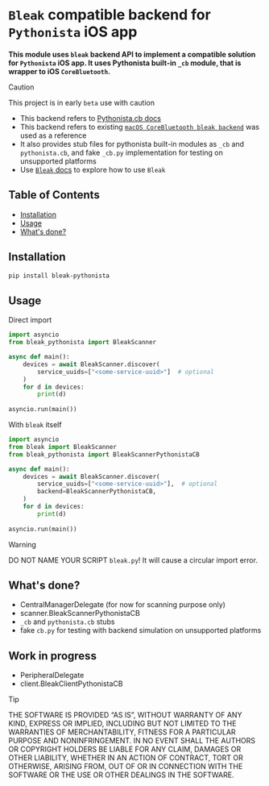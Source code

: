 # `Bleak` compatible backend for `Pythonista` iOS app

**This module uses `bleak` backend API to implement a compatible solution for `Pythonista` iOS app. 
It uses Pythonista built-in `_cb` module, that is wrapper to iOS `CoreBluetooth`.**

> [!CAUTION]
> This project is in early `beta` use with caution

* This backend refers to [Pythonista.cb docs](https://omz-software.com/pythonista/docs/ios/cb.html)
* This backend refers to existing [`macOS CoreBluetooth bleak backend`](https://github.com/hbldh/bleak/tree/develop/bleak/backends/corebluetooth) was used as a reference
* It also provides stub files for pythonista built-in modules as `_cb` and `pythonista.cb`, and fake `_cb.py` implementation for testing on unsupported platforms
* Use [`Bleak` docs](https://github.com/hbldh/bleak/blob/develop/README.rst) to explore how to use `Bleak`

## Table of Contents
* [Installation](#installation)
* [Usage](#usage)
* [What's done?](#whats-done)


## Installation
```Bash
pip install bleak-pythonista
```

## Usage
Direct import
```python
import asyncio
from bleak_pythonista import BleakScanner

async def main():
    devices = await BleakScanner.discover(
        service_uuids=["<some-service-uuid>"]  # optional
    )
    for d in devices:
        print(d)
    
asyncio.run(main())
```

With `bleak` itself
```python
import asyncio
from bleak import BleakScanner
from bleak_pythonista import BleakScannerPythonistaCB

async def main():
    devices = await BleakScanner.discover(
        service_uuids=["<some-service-uuid>"],  # optional
        backend=BleakScannerPythonistaCB,
    )
    for d in devices:
        print(d)
    
asyncio.run(main())
```

> [!WARNING]
> DO NOT NAME YOUR SCRIPT `bleak.py`! It will cause a circular import error.

## What's done?

* CentralManagerDelegate (for now for scanning purpose only)
* scanner.BleakScannerPythonistaCB
* `_cb` and `pythonista.cb` stubs
* fake `cb.py` for testing with backend simulation on unsupported platforms 

## Work in progress

* PeripheralDelegate
* client.BleakClientPythonistaCB

> [!TIP]
> THE SOFTWARE IS PROVIDED “AS IS”, WITHOUT WARRANTY OF ANY KIND, EXPRESS OR IMPLIED, INCLUDING BUT NOT LIMITED TO THE WARRANTIES OF MERCHANTABILITY, FITNESS FOR A PARTICULAR PURPOSE AND NONINFRINGEMENT. IN NO EVENT SHALL THE AUTHORS OR COPYRIGHT HOLDERS BE LIABLE FOR ANY CLAIM, DAMAGES OR OTHER LIABILITY, WHETHER IN AN ACTION OF CONTRACT, TORT OR OTHERWISE, ARISING FROM, OUT OF OR IN CONNECTION WITH THE SOFTWARE OR THE USE OR OTHER DEALINGS IN THE SOFTWARE.